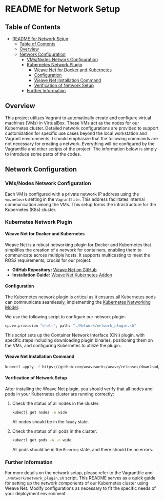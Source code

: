 # README for Network Setup

## Table of Contents

- [README for Network Setup](#readme-for-network-setup)
  - [Table of Contents](#table-of-contents)
  - [Overview](#overview)
  - [Network Configuration](#network-configuration)
    - [VMs/Nodes Network Configuration](#vmsnodes-network-configuration)
    - [Kubernetes Network Plugin](#kubernetes-network-plugin)
      - [Weave Net for Docker and Kubernetes](#weave-net-for-docker-and-kubernetes)
      - [Configuration](#configuration)
      - [Weave Net Installation Command](#weave-net-installation-command)
      - [Verification of Network Setup](#verification-of-network-setup)
    - [Further Information](#further-information)

## Overview

This project utilizes Vagrant to automatically create and configure virtual machines (VMs) in VirtualBox. These VMs act as the nodes for our Kubernetes cluster. Detailed network configurations are provided to support customization for specific use cases beyond the local workstation and Vagrant environments.
I should emphasize that the following commands are not necessary for creating a network. Everything will be configured by the Vagrantfile and other scripts of the project. The information below is simply to introduce some parts of the codes.

## Network Configuration

### VMs/Nodes Network Configuration

Each VM is configured with a private network IP address using the `vm.network` setting in the `Vagrantfile`. This address facilitates internal communication among the VMs. This setup forms the infrastructure for the Kubernetes (K8s) cluster.

### Kubernetes Network Plugin

#### Weave Net for Docker and Kubernetes

Weave Net is a robust networking plugin for Docker and Kubernetes that simplifies the creation of a network for containers, enabling them to communicate across multiple hosts. It supports multicasting to meet the ROS2 requirements, crucial for our project.

- **GitHub Repository:** [Weave Net on GitHub](https://github.com/weaveworks/weave)
- **Installation Guide:** [Weave Net Kubernetes Addon](https://github.com/weaveworks/weave/blob/master/site/kubernetes/kube-addon.md)

#### Configuration

The Kubernetes network plugin is critical as it ensures all Kubernetes pods can communicate seamlessly, implementing the [Kubernetes Networking Model](https://kubernetes.io/docs/concepts/cluster-administration/networking/).

We use the following script to configure our network plugin:

```bash
cp.vm.provision "shell", path: "./Network/network_plugin.sh"
```

This script sets up the Container Network Interface (CNI) plugin, with specific steps including downloading plugin binaries, positioning them on the VMs, and configuring Kubernetes to utilize the plugin.

#### Weave Net Installation Command

```bash
kubectl apply -f https://github.com/weaveworks/weave/releases/download/v2.8.1/weave-daemonset-k8s.yaml
```
#### Verification of Network Setup

After installing the Weave Net plugin, you should verify that all nodes and pods in your Kubernetes cluster are running correctly:

1. Check the status of all nodes in the cluster:

    ```sh
    kubectl get nodes -o wide
    ```

    All nodes should be in the `Ready` state.

2. Check the status of all pods in the cluster:

    ```sh
    kubectl get pods -A -o wide
    ```

    All pods should be in the `Running` state, and there should be no errors.

### Further Information
For more details on the network setup, please refer to the Vagrantfile and `./Network/network_plugin.sh` script.
This README serves as a quick guide for setting up the network components of our Kubernetes cluster using Weave Net. Modify configurations as necessary to fit the specific needs of your deployment environment.
